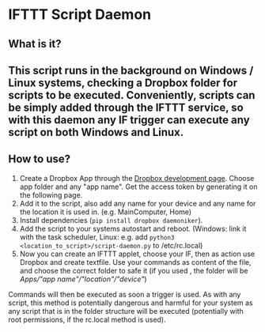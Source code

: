 # IFTTT Script Daemon

## What is it?
This script runs in the background on Windows / Linux systems, checking a Dropbox folder for scripts to be executed. Conveniently, scripts can be simply added through the IFTTT service, so with this daemon any IF trigger can execute any script on both Windows and Linux.
---
## How to use?
1. Create a Dropbox App through the [Dropbox development page](https://www.dropbox.com/developers/apps/create). Choose app folder and any "app name". Get the access token by generating it on the following page.
2. Add it to the script, also add any name for your device and any name for the location it is used in. (e.g. MainComputer, Home)
3. Install dependencies (`pip install dropbox daemoniker`).
4. Add the script to your systems autostart and reboot. (Windows: link it with the task scheduler, Linux: e.g. add `python3 <location_to_script>/script-daemon.py` to /etc/rc.local)
5. Now you can create an IFTTT applet, choose your IF, then as action use Dropbox and create textfile. Use your commands as content of the file, and choose the correct folder to safe it (if you used <app name>, the folder will be *Apps/"app name"/"location"/"device"*)
  
Commands will then be executed as soon a trigger is used. As with any script, this method is potentially dangerous and harmful for your system as any script that is in the folder structure will be executed (potentially with root permissions, if the rc.local method is used).
